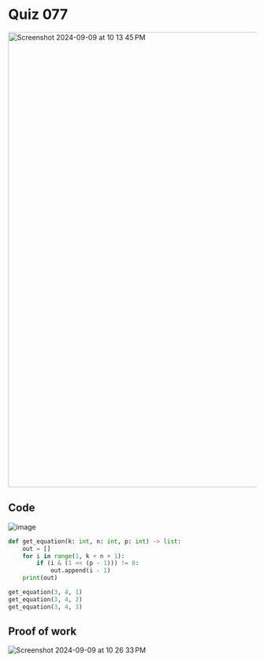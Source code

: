 # Quiz 077

<img width="924" alt="Screenshot 2024-09-09 at 10 13 45 PM" src="https://github.com/user-attachments/assets/19cc4097-2527-4f12-bb7d-07fb6eb581c8">

## Code

![image](https://github.com/user-attachments/assets/16c4aed5-8195-4277-bae8-039ac4ccac0a)


```py
def get_equation(k: int, n: int, p: int) -> list:
    out = []
    for i in range(1, k + n + 1):
        if (i & (1 << (p - 1))) != 0:
            out.append(i - 1)
    print(out)

get_equation(3, 4, 1)
get_equation(3, 4, 2)
get_equation(3, 4, 3)

```

## Proof of work
<img width="max" alt="Screenshot 2024-09-09 at 10 26 33 PM" src="https://github.com/user-attachments/assets/8d19541f-b5f4-4c05-b516-eb98a1c49d18">
